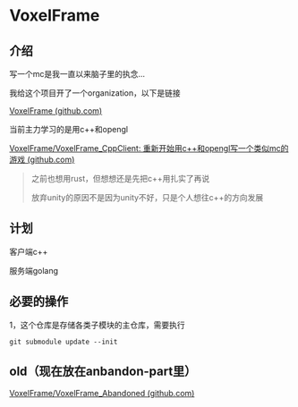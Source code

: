 # VoxelFrame

## 介绍

写一个mc是我一直以来脑子里的执念...

我给这个项目开了一个organization，以下是链接

[VoxelFrame (github.com)](https://github.com/VoxelFrame)

当前主力学习的是用c++和opengl

[VoxelFrame/VoxelFrame_CppClient: 重新开始用c++和opengl写一个类似mc的游戏 (github.com)](https://github.com/VoxelFrame/VoxelFrame_CppClient)

> 之前也想用rust，但想想还是先把c++用扎实了再说
>
> 放弃unity的原因不是因为unity不好，只是个人想往c++的方向发展

## 计划

客户端c++

服务端golang



## 必要的操作

1，这个仓库是存储各类子模块的主仓库，需要执行

```
git submodule update --init
```



## old（现在放在anbandon-part里）

[VoxelFrame/VoxelFrame_Abandoned (github.com)](https://github.com/VoxelFrame/VoxelFrame_Abandoned)